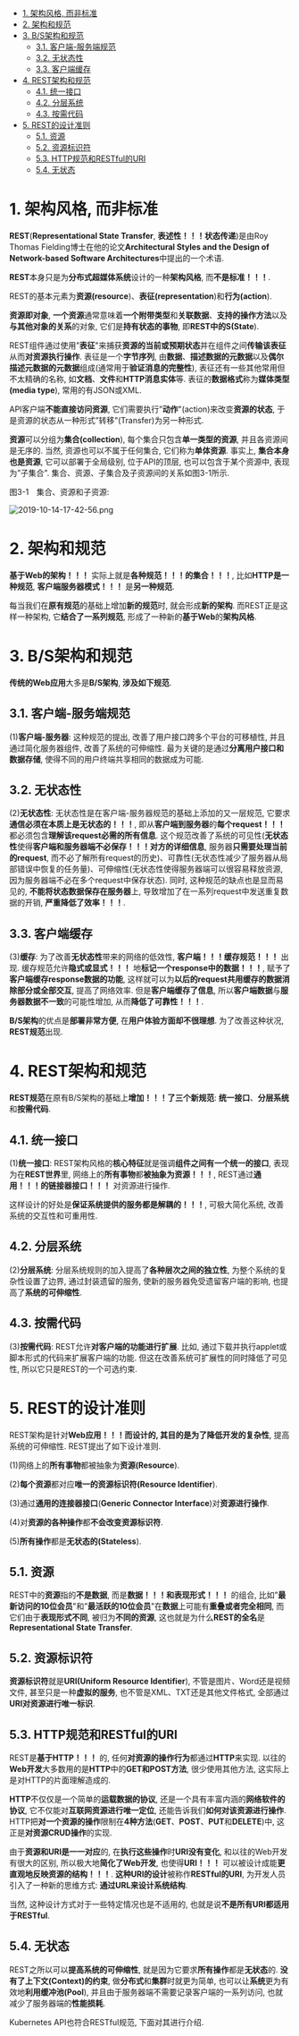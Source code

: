 
<!-- @import "[TOC]" {cmd="toc" depthFrom=1 depthTo=6 orderedList=false} -->

<!-- code_chunk_output -->

- [1. 架构风格, 而非标准](#1-架构风格-而非标准)
- [2. 架构和规范](#2-架构和规范)
- [3. B/S架构和规范](#3-bs架构和规范)
  - [3.1. 客户端-服务端规范](#31-客户端-服务端规范)
  - [3.2. 无状态性](#32-无状态性)
  - [3.3. 客户端缓存](#33-客户端缓存)
- [4. REST架构和规范](#4-rest架构和规范)
  - [4.1. 统一接口](#41-统一接口)
  - [4.2. 分层系统](#42-分层系统)
  - [4.3. 按需代码](#43-按需代码)
- [5. REST的设计准则](#5-rest的设计准则)
  - [5.1. 资源](#51-资源)
  - [5.2. 资源标识符](#52-资源标识符)
  - [5.3. HTTP规范和RESTful的URI](#53-http规范和restful的uri)
  - [5.4. 无状态](#54-无状态)

<!-- /code_chunk_output -->

# 1. 架构风格, 而非标准

**REST**(**Representational State Transfer**, **表述性！！！状态传递**)是由Roy Thomas Fielding博士在他的论文**Architectural Styles and the Design of Network-based Software Architectures**中提出的一个术语. 

**REST**本身只是为**分布式超媒体系统**设计的一种**架构风格**, 而**不是标准！！！**. 

REST的基本元素为**资源(resource**)、**表征(representation**)和**行为(action**). 

**资源即对象**, **一个资源**通常意味着**一个附带类型**和**关联数据**、**支持的操作方法**以及**与其他对象的关系**的对象, 它们是**持有状态的事物**, 即**REST中的S(State**). 

REST组件通过使用”**表征**"来捕获**资源的当前或预期状态**并在组件之间**传输该表征**从而**对资源执行操作**. 表征是一个**字节序列**, 由**数据**、**描述数据的元数据**以及**偶尔描述元数据的元数据**组成(通常用于**验证消息的完整性**), 表征还有一些其他常用但不太精确的名称, 如**文档**、**文件**和**HTTP消息实体**等. 表征的**数据格式**称为**媒体类型(media type**), 常用的有JSON或XML. 

API客户端**不能直接访问资源**, 它们需要执行”**动作**"(action)来改变**资源的状态**, 于是资源的状态从一种形式”转移"(Transfer)为另一种形式. 

**资源**可以分组为**集合(collection**), 每个集合只包含**单一类型的资源**, 并且各资源间是无序的. 当然, 资源也可以不属于任何集合, 它们称为**单体资源**. 事实上, **集合本身也是资源**, 它可以部署于全局级别, 位于API的顶层, 也可以包含于某个资源中, 表现为”子集合". 集合、资源、子集合及子资源间的关系如图3-1所示. 

图3-1　集合、资源和子资源:

![2019-10-14-17-42-56.png](./images/2019-10-14-17-42-56.png)

# 2. 架构和规范

**基于Web的架构！！！** 实际上就是**各种规范！！！的集合！！！**, 比如**HTTP是一种规范**, **客户端服务器模式！！！** 是**另一种规范**. 

每当我们在**原有规范**的基础上增加**新的规范**时, 就会形成**新的架构**. 而REST正是这样一种架构, 它**结合了一系列规范**, 形成了一种新的**基于Web**的**架构风格**. 

# 3. B/S架构和规范

**传统的Web应用**大多是**B/S架构**, **涉及如下规范**. 

## 3.1. 客户端-服务端规范

(1)**客户端-服务器**: 这种规范的提出, 改善了用户接口跨多个平台的可移植性, 并且通过简化服务器组件, 改善了系统的可伸缩性. 最为关键的是通过**分离用户接口和数据存储**, 使得不同的用户终端共享相同的数据成为可能. 

## 3.2. 无状态性

(2)**无状态性**: 无状态性是在客户端-服务器规范的基础上添加的又一层规范, 它要求**通信必须在本质上是无状态的！！！**, 即从**客户端到服务器**的**每个request！！！** 都必须包含**理解该request必需的所有信息**. 这个规范改善了系统的可见性(**无状态性**使得**客户端和服务器端不必保存！！！对方的详细信息**, 服务器**只需要处理当前的request**, 而不必了解所有request的历史)、可靠性(无状态性减少了服务器从局部错误中恢复的任务量)、可伸缩性(无状态性使得服务器端可以很容易释放资源, 因为服务器端不必在多个request中保存状态). 同时, 这种规范的缺点也是显而易见的, **不能将状态数据保存在服务器**上, 导致增加了在一系列request中发送重复数据的开销, **严重降低了效率！！！**. 

## 3.3. 客户端缓存

(3)**缓存**: 为了改善**无状态性**带来的网络的低效性, **客户端！！！缓存规范！！！** 出现. 缓存规范允许**隐式或显式！！！** 地**标记一个response中的数据！！！**, 赋予了**客户端缓存response数据的功能**, 这样就可以为**以后的request共用缓存的数据消除部分或全部交互**, 提高了网络效率. 但是**客户端缓存了信息**, 所以**客户端数据**与**服务器数据不一致**的可能性增加, 从而**降低了可靠性！！！**. 

**B/S架构**的优点是**部署非常方便**, 在**用户体验方面却不很理想**. 为了改善这种状况, **REST规范**出现. 

# 4. REST架构和规范

**REST规范**在原有B/S架构的基础上**增加！！！了三个新规范**: **统一接口**、**分层系统**和**按需代码**. 

## 4.1. 统一接口

(1)**统一接口**: REST架构风格的**核心特征**就是强调**组件之间有一个统一的接口**, 表现为在**REST世界**里, 网络上的**所有事物**都**被抽象为资源！！！**, REST通过**通用！！！的链接器接口！！！** 对资源进行操作. 

这样设计的好处是**保证系统提供的服务都是解耦的！！！**, 可极大简化系统, 改善系统的交互性和可重用性. 

## 4.2. 分层系统

(2)**分层系统**: 分层系统规则的加入提高了**各种层次之间的独立性**, 为整个系统的复杂性设置了边界, 通过封装遗留的服务, 使新的服务器免受遗留客户端的影响, 也提高了**系统的可伸缩性**. 

## 4.3. 按需代码

(3)**按需代码**: REST允许**对客户端的功能进行扩展**. 比如, 通过下载并执行applet或脚本形式的代码来扩展客户端的功能. 但这在改善系统可扩展性的同时降低了可见性, 所以它只是REST的一个可选约束. 

# 5. REST的设计准则

REST架构是针对**Web应用！！！**而设计的, 其目的是为了**降低开发的复杂性**, 提高系统的可伸缩性. REST提出了如下设计准则. 

(1)网络上的**所有事物**都被抽象为**资源(Resource**). 

(2)**每个资源**都对应**唯一的资源标识符(Resource Identifier**). 

(3)通过**通用的连接器接口**(**Generic Connector Interface**)对**资源进行操作**. 

(4)对**资源的各种操作**都**不会改变资源标识符**. 

(5)**所有操作**都是**无状态的(Stateless**). 

## 5.1. 资源

REST中的**资源**指的**不是数据**, 而是**数据！！！和表现形式！！！** 的组合, 比如”**最新访问的10位会员**"和”**最活跃的10位会员**"在**数据**上可能有**重叠或者完全相同**, 而它们由于**表现形式不同**, 被归为**不同的资源**, 这也就是为什么**REST的全名**是**Representational State Transfer**. 

## 5.2. 资源标识符

**资源标识符**就是**URI(Uniform Resource Identifier**), 不管是图片、Word还是视频文件, 甚至只是一种**虚拟的服务**, 也不管是XML、TXT还是其他文件格式, 全部通过**URI对资源进行唯一标识**. 

## 5.3. HTTP规范和RESTful的URI

REST是**基于HTTP！！！** 的, 任何**对资源的操作行为**都通过**HTTP**来实现. 以往的**Web开发**大多数用的是**HTTP**中的**GET和POST方法**, 很少使用其他方法, 这实际上是对HTTP的片面理解造成的. 

**HTTP**不仅仅是一个简单的**运载数据的协议**, 还是一个具有丰富内涵的**网络软件的协议**, 它不仅能对**互联网资源进行唯一定位**, 还能告诉我们**如何对该资源进行操作**. HTTP把**对一个资源的操作**限制在**4种方法**(**GET**、**POST**、**PUT**和**DELETE**)中, 这正是**对资源CRUD操作**的实现. 

由于**资源和URI是一一对应**的, 在**执行这些操作**时**URI没有变化**, 和以往的Web开发有很大的区别, 所以极大地**简化了Web开发**, 也使得**URI！！！** 可以被设计成能**更直观地反映资源的结构！！！**. **这种URI的设计**被称作**RESTful的URI**, 为开发人员引入了一种新的思维方式: **通过URL来设计系统结构**. 

当然, 这种设计方式对于一些特定情况也是不适用的, 也就是说**不是所有URI都适用于RESTful**. 

## 5.4. 无状态

REST之所以可以**提高系统的可伸缩性**, 就是因为它要求**所有操作**都是**无状态**的. **没有了上下文(Context)的约束**, 做**分布式**和**集群**时就更为简单, 也可以让**系统**更为有效地**利用缓冲池(Pool**), 并且由于服务器端不需要记录客户端的一系列访问, 也就减少了服务器端的**性能损耗**. 

Kubernetes API也符合RESTful规范, 下面对其进行介绍. 
